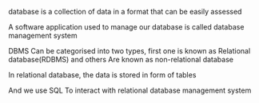 database is a collection of data in a format that can be easily assessed

A software application used to manage our database is called database management system

DBMS Can be categorised into two types, first one is known as Relational database(RDBMS) and others Are known as non-relational database

In relational database, the data is stored in form of tables

And we use SQL To interact with relational database management system
